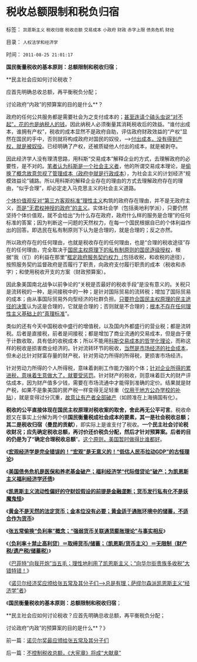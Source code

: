 # 税收总额限制和税负归宿

标签： `凯恩斯主义` `税收归宿` `税收总额` `交易成本` `小政府` `财政` `赤字上限` `债务危机` `财经` 

目录： `人权法学和经济学`

时间： `2011-08-25 21:01:17`

**国民衡量税收的基本原则：总额限制和税收归宿**；

**民主社会应如何讨论税收？

应首先明确总收总额，再平衡税负分配；

讨论政府“内政”的预算案的目的是什么**？

政府的任何公共服务都是需要社会为之支付成本的；[甚至连请个磕头虫说“对不起”，花的也是纳税人的钱](../../../2011/8/17/由下而上“我的利益在那里”的唯利是图.md)。因此纳税人必须衡量其消耗税收后的效益。“谁付出成本，谁拥有产权”，税收的成本显然不是政府自助，评估政府财政效益的“产权”显然在国民的手中，否则就将构成政府对国民的奴役，——>[付出成本，没有得到产权，就是被奴役](../../../2010/3/15/没有自治就无所谓民主.md)。已经明确了产权，还被质疑他人付出的成本，就是被剥夺。

因此经济学人没有理清思路，用科斯“交易成本”解释企业的方式，去理解政府的必要性，是不对的。[笔者认为科斯是一个社会主义者](../../../2010/12/22/科斯是个糊涂虫和马克思主义的新制度学派.md)，他的所谓交易成本理论，是[偷换了概念故意忽视了管理成本（政府中就是行政成本](../../../2009/7/22/科斯定理的缺陷和交易成本概念的滥用.md)），为社会主义的计划经济“规模效益论”铺路。所以用科斯的解释企业存在的理由的方式去理解政府存在的理由，“似乎合理”，却必定走入马克思主义的社会主义道路。

[个体价值观反对“第三方客观标准”理性主义](../../../2010/1/29/为什么诚信守约是普适价值观的公平标准.md)构筑的政府存在理由，并不是无政府主义，[而是“无君权神授的政府”的主义](../../../2011/6/11/消费者不能保护自已吗？监管必不可少吗？.md)。实体社会学（包括奥地利学派），只要仍然坚持个体价值观，就不会给出“为什么存在政府，政府什么样的服务是合理”的任何标准的答案；因为判断这一问题的天然权力，在每一个国民根据自已的个体利益作出的回答。即选民在私有制原则下认为是合理的，就是合理的；反之亦然。

所以政府存在的任何理由，也就是税收存在的任何理由，也是“合理的税收途径”存在的任何理由，完全取决于[国民主权原理下的私有制原则的国民逐级授权](../../../2010/8/6/私有制社会的逐级授权，公权和特权的形成，.md)，根据“我（们）的利益在那里”[框定政府服务契约权力（](../../../2007/9/30/民主就是与民约法；法律并不是道德的上层建筑.md)包括收税，和收税的途径），按照服务契约监督政府是否履行了职责，向政府支付履行职责的成本（税收和赤字）；和使用税收开支的方案（财政预算案）。

因此象美国南北战争以前争论的“关税是否最好的税收手段”是没有意义的。关税只是流转税的一种，是间接税中的一种；是针对国际贸易的流转税；增加了国际贸易的成本；由从事国际贸易外向型经济的社群负担。[只要符合国民主权原理的民主途径的决策](../../../2011/6/21/国民性本善，监管欲望就是邪恶.md)认为这是合理的，它就是合理的；否则就是不合理的；[根本不存在任何理性主义基础上的“真理标准](http://darthvad.blog.sohu.com/112211203.html)”。

类似的还有今天中国税收中盛行的增值税，以及国内外都盛行的营业税；都是流转税。后者是直接税，前者是间接税；都是增加了商业流通的交易成本，但是由于便于计数收取，具有低的收税成本；所以不能用[科斯交易成本的哲学化理论](../../../2011/3/26/经济法学（法科学）和法哲学.md)，而称这样的税收是损害商业经济的。针对流转环节的税收，[当然是市场经济的社会成本](../../../2010/12/16/中央集权帝国被少数民族灭亡是历史规律.md)，但未必比针对财富存量的财产税，针对劳动力所得的所得税，更损害市场经济。

针对劳动力所得的个人所得税，意味着剥削工作能力强的个体；[针对企业所得的累进税，意味着生意做大了，就要受惩罚](../../../2010/11/3/“反垄断情结”与社会主义思路的深远渊源.md)。针对财产的税收，则意味着巨大的财产评估成本，因为财产值多少钱，需要在市场流通中才能得到准确的定价。结果就是财产税，如果不是象美国的房产税一样变得无足轻重（[仅用于地方公办学校的补贴](../../../2011/7/19/民主最大的敌人不是专制，而是民粹.md)），就是变得过分沉重，[故意让有产者全部破产](../../../2010/10/8/房产税利好房价；低房价主义，高房价信仰和高税收主义.md)（如顾准在上海搞国有化）。

**税收的公平直接体现在国民主权原理对税收案的取舍，舍此再无公平可言**。税收命题又在事实上分解为两个供**国民衡量税成社会成本的要素，其一是社会税收总额；其二是税收归宿（曼昆的贡献）**，即实际上是谁支付了税收。**一个民主社会讨论税收财况；应先确定税收总额，再讨价还价税负分配，然后才针对预算案。后者的目的仍是为了“确定合理税收总额**”。[这个原则，美国暂时做得比谁都好](../../../2011/1/6/美国是税收最轻赤字最小的国家.md)。

《[**宏观经济学是完全错误的！“宏观”是无意义的！“低估人民币拉动GDP”的古怪理论**](../../../2011/8/13/宏观经济学完全错误！“宏观”毫无意义!.md)》

《[**美国债务危机是医保和养老基金破产；福利经济学“代际借贷论”破产；为凯恩斯主义福利经济学还债**](../../../2011/8/23/经济危机中的股市不应关注央行利率.md)》

《[**凯恩斯主义流动性偏好的守财奴假设的前提是金融垄断；货币发行私有化不是妖魔鬼怪**](../../../2011/8/23/司空见惯的私人发行货币.md)》

《[**黄金不是天然的法定货币；金本位没有必要；黄金适于通胀环境中的储蓄，不适合作为货币**](../../../2011/8/23/黄金不是天然法定货币；金本位没有必要.md)》

《[**张五常偷换“负利率”概念；“强弱货币关联通货膨胀理论”与事实相反**](../../../2011/8/24/张五常大师的凯恩斯主义逻辑.md)》

《[**（负利率＋禁止高利贷）＝取缔货币/储蓄；（凯恩斯/货币主义）＝无限制（财产税/遗产税/储蓄税）**](../../../2011/8/24/（负利率＋禁止高利贷）＝取缔（货币储蓄）.md)》

《[巴菲特“向我开炮”当五毛；理性地利用了凯恩斯主义；“向华尔街贵族多收税”大错特错！](../../../2011/8/24/巴菲特“向我开炮”当五毛,华尔街奴役全世界.md)》

《[诺贝尔经济奖应颁给张五常及其分子们——>总是有理；萨缪尔森派凯恩斯主义“经济学”者](../../../2011/8/25/诺贝尔奖最应颁给张五常及其分子们.md)》

《**国民衡量税收的基本原则：总额限制和税收归宿**；

**民主社会应如何讨论税收？应首先明确总收总额，再平衡税负分配；

讨论政府“内政”的预算案的目的是什么**？》



前一篇：[诺贝尔奖最应颁给张五常及其分子们](../../../2011/8/25/诺贝尔奖最应颁给张五常及其分子们.md)

后一篇：[不控制税收总额，《大宪章》将成“大献章”](../../../2011/8/25/不控制税收总额，《大宪章》将成“大献章”.md)